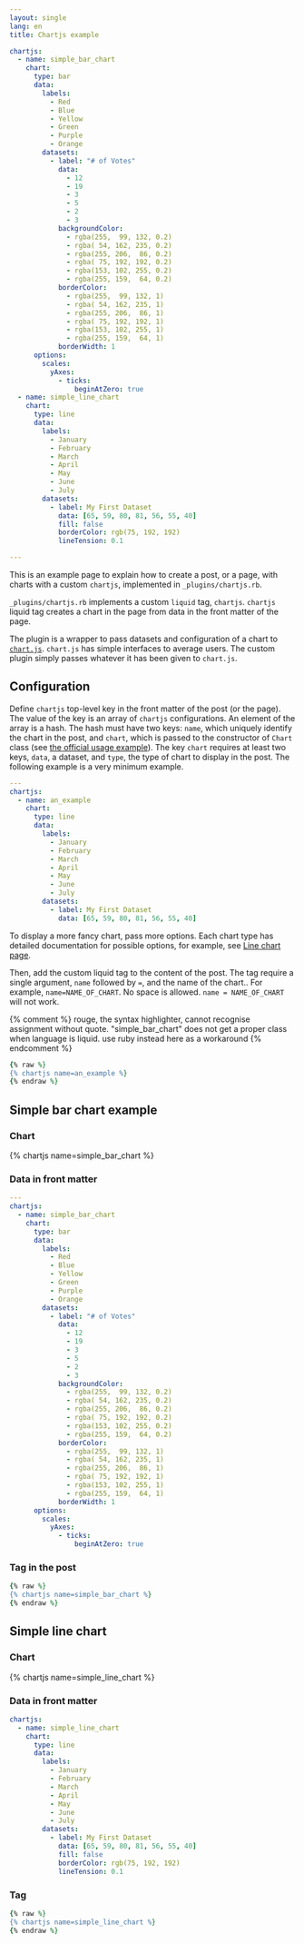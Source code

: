 ```yaml
---
layout: single
lang: en
title: Chartjs example

chartjs:
  - name: simple_bar_chart
    chart:
      type: bar
      data:
        labels:
          - Red
          - Blue
          - Yellow
          - Green
          - Purple
          - Orange
        datasets:
          - label: "# of Votes"
            data:
              - 12
              - 19
              - 3
              - 5
              - 2
              - 3
            backgroundColor:
              - rgba(255,  99, 132, 0.2)
              - rgba( 54, 162, 235, 0.2)
              - rgba(255, 206,  86, 0.2)
              - rgba( 75, 192, 192, 0.2)
              - rgba(153, 102, 255, 0.2)
              - rgba(255, 159,  64, 0.2)
            borderColor:
              - rgba(255,  99, 132, 1)
              - rgba( 54, 162, 235, 1)
              - rgba(255, 206,  86, 1)
              - rgba( 75, 192, 192, 1)
              - rgba(153, 102, 255, 1)
              - rgba(255, 159,  64, 1)
            borderWidth: 1
      options:
        scales:
          yAxes:
            - ticks:
                beginAtZero: true
  - name: simple_line_chart
    chart:
      type: line
      data:
        labels:
          - January
          - February
          - March
          - April
          - May
          - June
          - July
        datasets:
          - label: My First Dataset
            data: [65, 59, 80, 81, 56, 55, 40]
            fill: false
            borderColor: rgb(75, 192, 192)
            lineTension: 0.1

---
```


This is an example page to explain how to create a post, or a page, with
charts with a custom `chartjs`, implemented in `_plugins/chartjs.rb`.

`_plugins/chartjs.rb` implements a custom `liquid` tag, `chartjs`. `chartjs`
liquid tag creates a chart in the page from data in the front matter of the
page.

The plugin is a wrapper to pass datasets and configuration of a chart to
[`chart.js`](https://www.chartjs.org/). `chart.js` has simple interfaces to
average users. The custom plugin simply passes whatever it has been given to
`chart.js`.

## Configuration

Define `chartjs` top-level key in the front matter of the post (or the page).
The value of the key is an array of `chartjs` configurations. An element of
the array is a hash. The hash must have two keys: `name`, which uniquely
identify the chart in the post, and `chart`, which is passed to
the constructor of `Chart` class (see
[the official usage example](https://www.chartjs.org/docs/latest/getting-started/usage.html)).
The key `chart` requires at least two keys, `data`, a dataset, and `type`, the
type of chart to display in the post. The following example is a very minimum
example.

```yaml
---
chartjs:
  - name: an_example
    chart:
      type: line
      data:
        labels:
          - January
          - February
          - March
          - April
          - May
          - June
          - July
        datasets:
          - label: My First Dataset
            data: [65, 59, 80, 81, 56, 55, 40]
```

To display a more fancy chart, pass more options. Each chart type has detailed
documentation for possible options, for example, see
[Line chart page](https://www.chartjs.org/docs/latest/charts/line.html).

Then, add the custom liquid tag to the content of the post. The tag require a
single argument, `name` followed by `=`, and the name of the chart.. For
example, `name=NAME_OF_CHART`. No space is allowed. `name = NAME_OF_CHART`
will not work.

{% comment %}
    rouge, the syntax highlighter, cannot recognise assignment without quote.
    "simple_bar_chart" does not get a proper <span> class when language is
    liquid. use ruby instead here as a workaround
{% endcomment %}

```ruby
{% raw %}
{% chartjs name=an_example %}
{% endraw %}
```

## Simple bar chart example

### Chart

{% chartjs name=simple_bar_chart %}

### Data in front matter

```yaml
---
chartjs:
  - name: simple_bar_chart
    chart:
      type: bar
      data:
        labels:
          - Red
          - Blue
          - Yellow
          - Green
          - Purple
          - Orange
        datasets:
          - label: "# of Votes"
            data:
              - 12
              - 19
              - 3
              - 5
              - 2
              - 3
            backgroundColor:
              - rgba(255,  99, 132, 0.2)
              - rgba( 54, 162, 235, 0.2)
              - rgba(255, 206,  86, 0.2)
              - rgba( 75, 192, 192, 0.2)
              - rgba(153, 102, 255, 0.2)
              - rgba(255, 159,  64, 0.2)
            borderColor:
              - rgba(255,  99, 132, 1)
              - rgba( 54, 162, 235, 1)
              - rgba(255, 206,  86, 1)
              - rgba( 75, 192, 192, 1)
              - rgba(153, 102, 255, 1)
              - rgba(255, 159,  64, 1)
            borderWidth: 1
      options:
        scales:
          yAxes:
            - ticks:
                beginAtZero: true
```

### Tag in the post

```ruby
{% raw %}
{% chartjs name=simple_bar_chart %}
{% endraw %}
```

## Simple line chart

### Chart

{% chartjs name=simple_line_chart %}

### Data in front matter

```yaml
chartjs:
  - name: simple_line_chart
    chart:
      type: line
      data:
        labels:
          - January
          - February
          - March
          - April
          - May
          - June
          - July
        datasets:
          - label: My First Dataset
            data: [65, 59, 80, 81, 56, 55, 40]
            fill: false
            borderColor: rgb(75, 192, 192)
            lineTension: 0.1
```

### Tag

```ruby
{% raw %}
{% chartjs name=simple_line_chart %}
{% endraw %}
```
